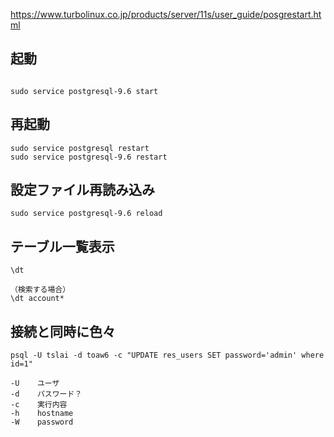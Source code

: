 https://www.turbolinux.co.jp/products/server/11s/user_guide/posgrestart.html
## 起動
```

sudo service postgresql-9.6 start
```

## 再起動
```
sudo service postgresql restart
sudo service postgresql-9.6 restart
```

## 設定ファイル再読み込み
```
sudo service postgresql-9.6 reload
```

## テーブル一覧表示
```
\dt

（検索する場合）
\dt account*
```

## 接続と同時に色々
```
psql -U tslai -d toaw6 -c "UPDATE res_users SET password='admin' where id=1" 

-U    ユーザ
-d    パスワード？
-c    実行内容
-h    hostname
-W    password
```